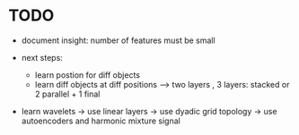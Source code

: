 
# TODO

* document insight: number of features must be small
* next steps:
  * learn postion for diff objects
  * learn diff objects at diff positions
     -->  two layers , 3 layers: stacked or 2 parallel + 1 final

* learn wavelets
  → use linear layers
  → use dyadic grid topology
  → use autoencoders and harmonic mixture signal